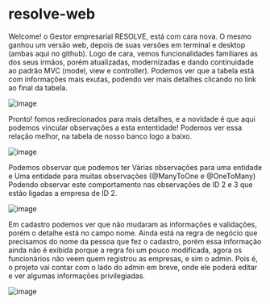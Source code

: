 # resolve-web
Welcome! o Gestor empresarial RESOLVE, está com cara nova. O mesmo ganhou um versão web, depois de suas versões em terminal e desktop (ambas aqui no github).
Logo de cara, vemos funcionalidades familiares as dos seus irmãos, porém atualizadas, modernizadas e dando continuidade ao padrão MVC (model, view e controller).
Podemos ver que a tabela está com informações mais exutas, podendo ver mais detalhes clicando no link ao final da tabela.

![image](https://user-images.githubusercontent.com/29557719/228344112-38da64ef-f49e-41cd-b1ae-65eb64c4acb4.png)

Pronto! fomos redirecionados para mais detalhes, e a novidade é que aqui podemos vincular observações a esta ententidade! 
Podemos ver essa relação melhor, na tabela de nosso banco logo a baixo.

![image](https://user-images.githubusercontent.com/29557719/228344244-26f8e31d-2331-48b4-8f6b-b082ae6dca5c.png)

Podemos observar que podemos ter Várias observações para uma entidade e Uma entidade para muitas observações (@ManyToOne e @OneToMany) Podendo observar este comportamento nas observações de ID 2 e 3 que estão ligadas a empresa de ID 2. 

![image](https://user-images.githubusercontent.com/29557719/228344397-30cde161-dded-43fe-a557-bd63bdc5aaf8.png)

Em cadastro podemos ver que não mudaram as informações e validações, porém o detalhe está no campo nome. Ainda está na regra de negócio que precisamos do nome da pessoa que fez o cadastro, porém essa informação ainda não é exibida porque a regra foi um pouco modificada, agora os funcionários não veem quem registrou as empresas, e sim o admin. Pois é, o projeto vai contar com o lado do admin em breve, onde ele poderá editar e ver algumas informações privilegiadas. 

![image](https://user-images.githubusercontent.com/29557719/228344487-b558ff41-eccf-4741-b3c6-ae66835ee96f.png)


